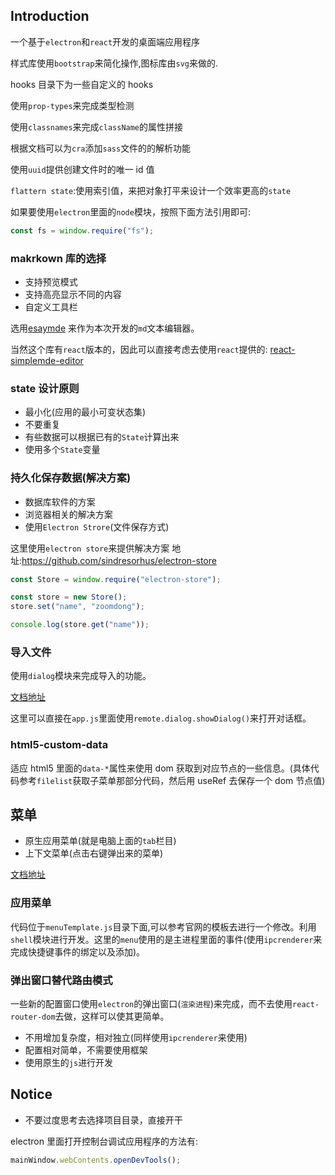 ## Introduction

一个基于`electron`和`react`开发的桌面端应用程序

样式库使用`bootstrap`来简化操作,图标库由`svg`来做的.

hooks 目录下为一些自定义的 hooks

使用`prop-types`来完成类型检测

使用`classnames`来完成`className`的属性拼接

根据文档可以为`cra`添加`sass`文件的的解析功能

使用`uuid`提供创建文件时的唯一 id 值

`flattern state`:使用索引值，来把对象打平来设计一个效率更高的`state`

如果要使用`electron`里面的`node`模块，按照下面方法引用即可:

```js
const fs = window.require("fs");
```

### makrkown 库的选择

- 支持预览模式
- 支持高亮显示不同的内容
- 自定义工具栏

选用[esaymde](https://github.com/Ionaru/easy-markdown-editor) 来作为本次开发的`md`文本编辑器。

当然这个库有`react`版本的，因此可以直接考虑去使用`react`提供的:
[react-simplemde-editor](https://github.com/RIP21/react-simplemde-editor)

### state 设计原则

- 最小化(应用的最小可变状态集)
- 不要重复
- 有些数据可以根据已有的`State`计算出来
- 使用多个`State`变量

### 持久化保存数据(解决方案)

- 数据库软件的方案
- 浏览器相关的解决方案
- 使用`Electron Strore`(文件保存方式)

这里使用`electron store`来提供解决方案
地址:https://github.com/sindresorhus/electron-store

```js
const Store = window.require("electron-store");

const store = new Store();
store.set("name", "zoomdong");

console.log(store.get("name"));
```

### 导入文件

使用`dialog`模块来完成导入的功能。

[文档地址](https://www.electronjs.org/docs/api/dialog#dialogshowerrorboxtitle-content)

这里可以直接在`app.js`里面使用`remote.dialog.showDialog()`来打开对话框。

### html5-custom-data

适应 html5 里面的`data-*`属性来使用 dom 获取到对应节点的一些信息。(具体代码参考`filelist`获取子菜单那部分代码，然后用 useRef 去保存一个 dom 节点值)

## 菜单

- 原生应用菜单(就是电脑上面的`tab`栏目)
- 上下文菜单(点击右键弹出来的菜单)

[文档地址](https://www.electronjs.org/docs/api/menu-item#menuitemmenu)

### 应用菜单

代码位于`menuTemplate.js`目录下面,可以参考官网的模板去进行一个修改。利用`shell`模块进行开发。这里的`menu`使用的是主进程里面的事件(使用`ipcrenderer`来完成快捷键事件的绑定以及添加)。

### 弹出窗口替代路由模式
一些新的配置窗口使用`electron`的弹出窗口(`渲染进程`)来完成，而不去使用`react-router-dom`去做，这样可以使其更简单。

- 不用增加复杂度，相对独立(同样使用`ipcrenderer`来使用)
- 配置相对简单，不需要使用框架
- 使用原生的`js`进行开发

## Notice

- 不要过度思考去选择项目目录，直接开干

electron 里面打开控制台调试应用程序的方法有:

```js
mainWindow.webContents.openDevTools();
```
